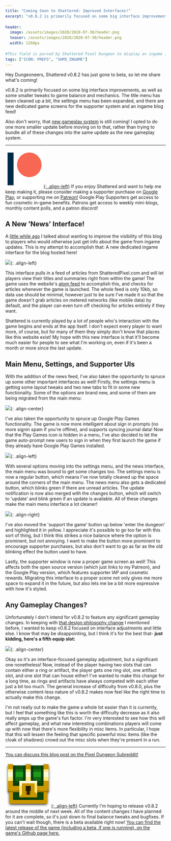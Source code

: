 ```yaml
---
title: "Coming Soon to Shattered: Improved Interfaces!"
excerpt: "v0.8.2 is primarily focused on some big interface improvements, as well as some smaller tweaks to game balance and mechanics. The title menu has been cleaned up a bit, the settings menu has been expanded, and there are new dedicated game screens for the supporter system and an ingame blog feed!"

header:
  image: /assets/images/2020/2020-07-30/header.png
  teaser: /assets/images/2020/2020-07-30/header.png
  width: 1260px

#This field is parsed by Shattered Pixel Dungeon to display an ingame icon in its news feed
tags: ["ICON: PREFS", "SHPD_INGAME"]
---
```


Hey Dungeoneers, Shattered v0.8.2 has just gone to beta, so let me share what's coming!

v0.8.2 is primarily focused on some big interface improvements, as well as some smaller tweaks to game balance and mechanics. The title menu has been cleaned up a bit, the settings menu has been expanded, and there are new dedicated game screens for the supporter system and an ingame blog feed!

Also don't worry, that [new gameplay system](/blog/shattered-pixel-dungeon-in-2020.html#new-gameplay-system) is still coming! I opted to do one more smaller update before moving on to that, rather than trying to bundle all of these changes into the same update as the new gameplay system.

---

[![](/assets/images/patreon-icon.png){: .align-left}](https://www.patreon.com/ShatteredPixel) If you enjoy Shattered and want to help me keep making it, please consider making a supporter purchase on [Google Play](https://play.google.com/store/apps/details?id=com.shatteredpixel.shatteredpixeldungeon), or supporting me on [Patreon!](https://www.patreon.com/ShatteredPixel) Google Play Supporters get access to fun cosmetic in-game benefits. Patrons get access to weekly mini-blogs, monthly content polls, and a patron discord!

## A New 'News' Interface!

A [little while ago](/blog/coming-soon-to-shattered-better-bosses.html#changes-to-development-philosophy) I talked about wanting to improve the visibility of this blog to players who would otherwise just get info about the game from ingame updates. This is my attempt to accomplish that: A new dedicated ingame interface for the blog hosted here!

![](/assets/images/{{page.date|date:'%Y/%Y-%m-%d'}}/news-menu.png){: .align-left}

This interface pulls in a feed of articles from ShatteredPixel.com and will let players view their titles and summaries right from within the game! The game uses the website's [atom feed](https://shatteredpixel.com/feed.xml) to accomplish this, and checks for articles whenever the game is launched. The whole feed is only 10kb, so data use should be minimal, however just to be sure I've made it so that the game doesn't grab articles on metered networks (like mobile data) by default, and the player can even turn off checking for articles entirely if they want.

Shattered is currently played by a lot of people who's interaction with the game begins and ends at the app itself. I don't expect every player to want more, of course, but for many of them they simply don't know that places like this website exist! My hope with this new interface is that it'll become much easier for people to see what I'm working on, even if it's been a month or more since the last update.

## Main Menu, Settings, and Supporter UIs
 
With the addition of the news feed, I've also taken the opportunity to spruce up some other important interfaces as well! Firstly, the settings menu is getting some layout tweaks and two new tabs to fit in some new functionality. Some of the options are brand new, and some of them are being migrated from the main menu:

![](/assets/images/{{page.date|date:'%Y/%Y-%m-%d'}}/settings.png){: .align-center}

I've also taken the opportunity to spruce up Google Play Games functionality. The game is now more intelligent about sign in prompts (no more signin spam if you're offline), and supports syncing journal data! Now that the Play Games icon is hidden in a menu, I've also decided to let the game auto-prompt new users to sign in when they first launch the game if they already have Google Play Games installed.

![](/assets/images/{{page.date|date:'%Y/%Y-%m-%d'}}/main-menu.png){: .align-left}

With several options moving into the settings menu, and the news interface, the main menu was bound to get some changes too. The settings menu is now a regular button, which means I've now totally cleaned up the space around the corners of the main menu. The news menu also gets a dedicated button, which blinks green if there are unread articles. The update notification is now also merged with the changes button, which will switch to 'update' and blink green if an update is available. All of these changes make the main menu interface a lot cleaner!

![](/assets/images/{{page.date|date:'%Y/%Y-%m-%d'}}/supporter-menu.png){: .align-right}

I've also moved the 'support the game' button up below 'enter the dungeon' and highlighted it in yellow. I appreciate it's possible to go too far with this sort of thing, but I think this strikes a nice balance where the option is prominent, but not annoying. I want to make the button more prominent to encourage supporter purchases, but also don't want to go as far as the old blinking effect the button used to have.

Lastly, the supporter window is now a proper game screen as well! This affects both the open source version (which just links to my Patreon), and the Google Play version, which features supporter IAP and cosmetic rewards. Migrating this interface to a proper scene not only gives me more space to expand it in the future, but also lets me be a bit more expressive with how it's styled. 

## Any Gameplay Changes?

Unfortunately I don't intend for v0.8.2 to feature any significant gameplay changes. In keeping with [that design philosophy change](/blog/coming-soon-to-shattered-better-bosses.html#changes-to-development-philosophy) I mentioned before, I wanted to keep v0.8.2 focused on interface adjustments and little else. I know that may be disappointing, but I think it's for the best that- **just kidding, here's a fifth equip slot:**

![](/assets/images/{{page.date|date:'%Y/%Y-%m-%d'}}/inventory.png){: .align-center}

Okay so it's an interface-focused gameplay adjustment, but a significant one nonetheless! Now, instead of the player having two slots that can contain either a ring or artifact, the player gets one ring slot, one artifact slot, and one slot that can house either! I've wanted to make this change for a long time, as rings and artifacts have always competed with each other just a bit too much. The general increase of difficulty from v0.8.0, plus the otherwise content-less nature of v0.8.2 makes now feel like the right time to actually make this change.

I'm not really out to make the game a whole lot easier than it is currently, but I feel that something like this is worth the difficulty decrease as it also really amps up the game's fun factor. I'm very interested to see how this will affect gameplay, and what new interesting combinations players will come up with now that there's more flexibility in misc items. In particular, I hope that this will lessen the feeling that specific powerful misc items (like the cloak of shadows) crowd out the misc slots when they're present in a run.

---

[You can discuss this blog post on the Pixel Dungeon Subreddit!](https://www.reddit.com/r/PixelDungeon/comments/i0wa6q/)

[![](/assets/images/SHPD-icon.png){: .align-left}](https://github.com/00-Evan/shattered-pixel-dungeon/releases/) Currently I'm hoping to release v0.8.2 around the middle of next week. All of the content changes I have planned for it are complete, so it's just down to final balance tweaks and bugfixes. If you can't wait though, there is a beta available right now! [You can find the latest release of the game (including a beta, if one is running), on the game's Github page here.](https://github.com/00-Evan/shattered-pixel-dungeon/releases/)